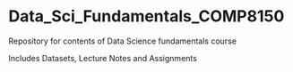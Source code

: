 # Data_Sci_Fundamentals_COMP8150
Repository for contents of Data Science fundamentals course

Includes Datasets, Lecture Notes and Assignments
